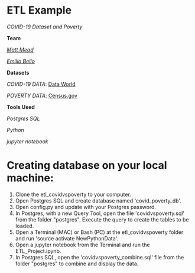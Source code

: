 # ETL Example
_COVID-19 Dataset and Poverty_


**Team**

[_Matt Mead_](https://www.linkedin.com/in/mattmeadmpls/)

[_Emilio Bello_](https://www.linkedin.com/in/emilio-bello-09938760/)

**Datasets**

_COVID-19 DATA_: [Data World](https://data.world/associatedpress/johns-hopkins-coronavirus-case-tracker)

_POVERTY DATA_: [Census.gov](https://www.census.gov/data/datasets/time-series/demo/saipe/model-tables.html)

**Tools Used**

_Postgres SQL_

_Python_

_jupyter notebook_

# Creating database on your local machine:

1. Clone the etl_covidvspoverty to your computer.
2. Open Postgres SQL and create database named 'covid_poverty_db'.
3. Open config.py and update with your Postgres password.
4. In Postgres, with a new Query Tool, open the file 'covidvspoverty.sql' from the folder "postgres". Execute the query to create the tables to be loaded.
5. Open a Terminal (MAC) or Bash (PC) at the etl_covidvspoverty folder and run 'source activate NewPythonData'.
6. Open a jupyter notebook from the Terminal and run the ETL_Project.ipynb.
7. In Postgres SQL, open the 'covidvspoverty_combine.sql' file from the folder "postgres" to combine and display the data. 
